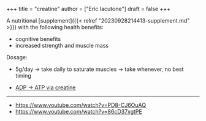 +++
title = "creatine"
author = ["Eric Iacutone"]
draft = false
+++

A nutritional [supplement]({{< relref "20230928214413-supplement.md" >}}) with the following health benefits:

-   cognitive benefits
-   increased strength and muscle mass

Dosage:

-   5g/day
    -&gt; take daily to saturate muscles
    -&gt; take whenever, no best timing

-   [ADP -&gt; ATP via creatine](/ox-hugo/atp-cycle.png)

---

-   <https://www.youtube.com/watch?v=PD8-CJ6OuAQ>
-   <https://www.youtube.com/watch?v=86cD37xgtPE>
